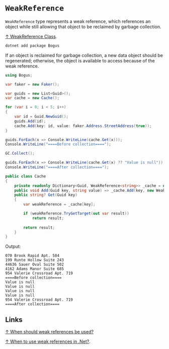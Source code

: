# `WeakReference`

`WeakReference` type represents a weak reference, which references an object while still allowing that object to be reclaimed by garbage collection.

[↑ WeakReference Class](https://learn.microsoft.com/en-us/dotnet/api/system.weakreference).

```bash
dotnet add package Bogus
```

If an object is reclaimed for garbage collection, a new data object should be regenerated; otherwise, the object is available to access because of the weak reference.

```csharp
using Bogus;

var faker = new Faker();

var guids = new List<Guid>();
var cache = new Cache();

for (var i = 0; i < 5; i++)
{
    var id = Guid.NewGuid();
    guids.Add(id);
    cache.Add(key: id, value: faker.Address.StreetAddress(true));
}

guids.ForEach(x => Console.WriteLine(cache.Get(x)));
Console.WriteLine("====Before collection====");

GC.Collect();

guids.ForEach(x => Console.WriteLine(cache.Get(x) ?? "Value is null"));
Console.WriteLine("====After collection====");

public class Cache
{
    private readonly Dictionary<Guid, WeakReference<string>> _cache = new();
    public void Add(Guid key, string value) => _cache.Add(key, new WeakReference<string>(value));
    public string? Get(Guid key)
    {
        var weakReference = _cache[key];

        if (weakReference.TryGetTarget(out var result))
            return result;
        
        return result;
    }
}
```

Output:

```console
070 Brook Rapid Apt. 584
199 Runte Hollow Suite 243
44636 Sauer Oval Suite 502
4162 Adams Manor Suite 685
954 Valerie Crossroad Apt. 719
====Before collection====
Value is null
Value is null
Value is null
Value is null
954 Valerie Crossroad Apt. 719
====After collection====
```

## Links

[↑ When should weak references be used?](https://stackoverflow.com/questions/1640889/when-should-weak-references-be-used)

[↑ When to use weak references in .Net?](https://softwareengineering.stackexchange.com/questions/185345/when-to-use-weak-references-in-net).
